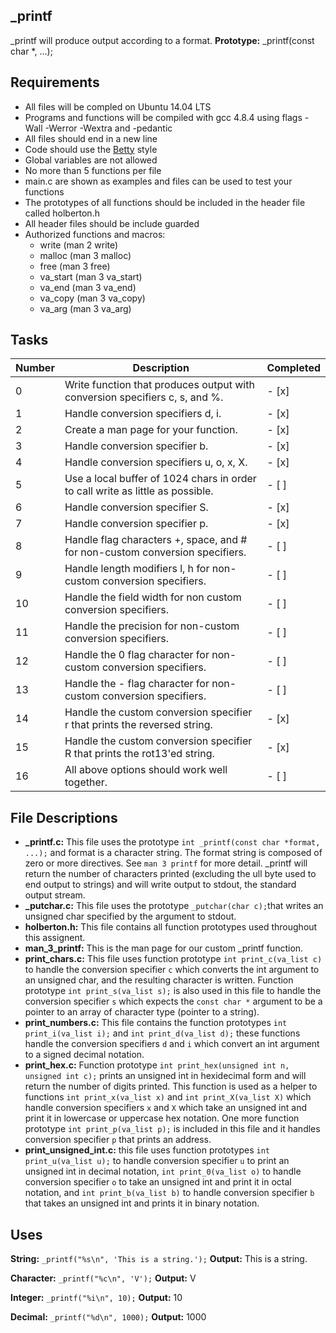## _printf
_printf will produce output according to a format.
**Prototype:** _printf(const char *, ...);
## Requirements
* All files will be compled on Ubuntu 14.04 LTS
* Programs and functions will be compiled with gcc 4.8.4 using flags -Wall -Werror -Wextra and -pedantic
* All files should end in a new line
* Code should use the [Betty](https://github.com/holbertonschool/Betty/wiki) style
* Global variables are not allowed
* No more than 5 functions per file
* main.c are shown as examples and files can be used to test your functions
* The prototypes of all functions should be included in the header file called holberton.h
* All header files should be include guarded
* Authorized functions and macros:
  * write (man 2 write)
  * malloc (man 3 malloc)
  * free (man 3 free)
  * va_start (man 3 va_start)
  * va_end (man 3 va_end)
  * va_copy (man 3 va_copy)
  * va_arg (man 3 va_arg)
## Tasks
Number | Description | Completed
------ |  ---------- | ---------
0      |  Write function that produces output with conversion specifiers c, s, and %. | - [x] 
1      |  Handle conversion specifiers d, i. | - [x] 
2      |  Create a man page for your function. | - [x] 
3      |  Handle conversion specifier b. | - [x] 
4      |  Handle conversion specifiers u, o, x, X. | - [x] 
5      |  Use a local buffer of 1024 chars in order to call write as little as possible. | - [ ] 
6      |  Handle conversion specifier S. | - [x] 
7      |  Handle conversion specifier p. | - [x] 
8      |  Handle flag characters +, space, and # for non-custom conversion specifiers. | - [ ] 
9      |  Handle length modifiers l, h for non-custom conversion specifiers. | - [ ] 
10     |  Handle the field width for non custom conversion specifiers. | - [ ] 
11     |  Handle the precision for non-custom conversion specifiers. | - [ ] 
12     |  Handle the 0 flag character for non-custom conversion specifiers. | - [ ] 
13     |  Handle the - flag character for non-custom conversion specifiers. | - [ ] 
14     |  Handle the custom conversion specifier r that prints the reversed string. | - [x] 
15     |  Handle the custom conversion specifier R that prints the rot13'ed string. | - [x] 
16     |  All above options should work well together. | - [ ] 
## File Descriptions
* **_printf.c:** This file uses the prototype ```int _printf(const char *format, ...);``` and format is a character string. The format string is composed of zero or more directives. See ```man 3 printf``` for more detail. _printf will return the number of characters printed (excluding the ull byte used to end output to strings) and will write output to stdout, the standard output stream.
* **_putchar.c:** This file uses the prototype ```_putchar(char c);```that  writes an unsigned char specified by the argument to stdout.
* **holberton.h:** This file contains all function prototypes used throughout this assignent.
* **man_3_printf:** This is the man page for our custom _printf function.
* **print_chars.c:** This file uses function prototype ```int print_c(va_list c)``` to handle the conversion specifier ```c``` which converts the int argument to an unsigned char, and the resulting character is written. Function prototype ```int print_s(va_list s);``` is also used in this file to handle the conversion specifier ```s``` which expects the ```const char *``` argument to be a pointer to an array of character type (pointer to a string).
* **print_numbers.c:** This file contains the function prototypes ```int print_i(va_list i);``` and ```int print_d(va_list d);``` these functions handle the conversion specifiers ```d``` and ```i``` which convert an int argument to a signed decimal notation.
* **print_hex.c:** Function prototype ```int print_hex(unsigned int n, unsigned int c);``` prints an unsigned int in hexidecimal form and will return the number of digits printed. This function is used as a helper to functions ```int print_x(va_list x)``` and ```int print_X(va_list X)``` which handle conversion specifiers ```x``` and ```X``` which take an unsigned int and print it in lowercase or uppercase hex notation. One more function prototype ```int print_p(va_list p);``` is included in this file and it handles conversion specifier ```p``` that prints an address.
* **print_unsigned_int.c:** this file uses function prototypes ```int print_u(va_list u);``` to handle conversion specifier ```u``` to print an unsigned int in decimal notation, ```int print_0(va_list o)``` to handle conversion specifier ```o``` to take an unsigned int and print it in octal notation, and ```int print_b(va_list b)``` to handle conversion specifier ```b``` that takes an unsigned int and prints it in binary notation.
## Uses
**String:** ```
	    _printf("%s\n", 'This is a string.');
	    ```
**Output:** This is a string.

**Character:** ```
	       _printf("%c\n", 'V');
	       ```
**Output:** V

**Integer:** ```
	     _printf("%i\n", 10);
	     ```
**Output:** 10

**Decimal:** ```
	     _printf("%d\n", 1000);
	     ```
**Output:**  1000
